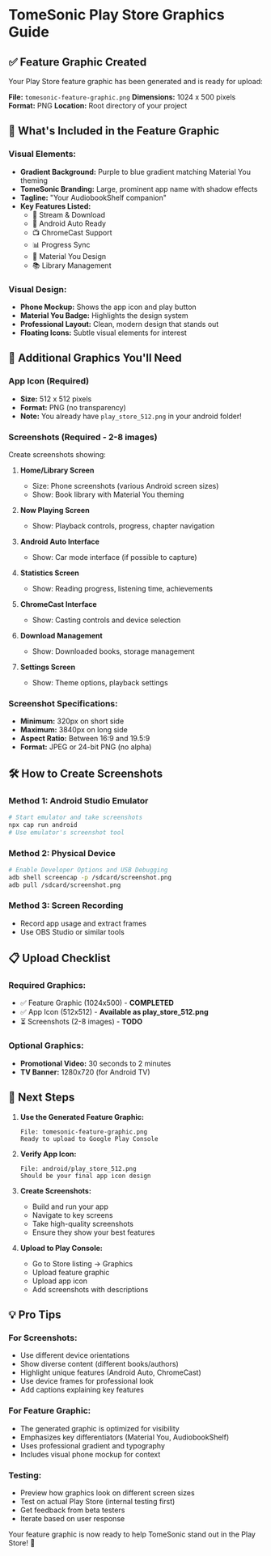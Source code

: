 # TomeSonic Play Store Graphics Guide

## ✅ **Feature Graphic Created**

Your Play Store feature graphic has been generated and is ready for upload:

**File:** `tomesonic-feature-graphic.png`
**Dimensions:** 1024 x 500 pixels
**Format:** PNG
**Location:** Root directory of your project

## 🎨 **What's Included in the Feature Graphic**

### Visual Elements:
- **Gradient Background:** Purple to blue gradient matching Material You theming
- **TomeSonic Branding:** Large, prominent app name with shadow effects
- **Tagline:** "Your AudiobookShelf companion"
- **Key Features Listed:**
  - 📱 Stream & Download
  - 🚗 Android Auto Ready
  - 📺 ChromeCast Support
  - 📊 Progress Sync
  - 🎨 Material You Design
  - 📚 Library Management

### Visual Design:
- **Phone Mockup:** Shows the app icon and play button
- **Material You Badge:** Highlights the design system
- **Professional Layout:** Clean, modern design that stands out
- **Floating Icons:** Subtle visual elements for interest

## 📱 **Additional Graphics You'll Need**

### **App Icon (Required)**
- **Size:** 512 x 512 pixels
- **Format:** PNG (no transparency)
- **Note:** You already have `play_store_512.png` in your android folder!

### **Screenshots (Required - 2-8 images)**
Create screenshots showing:

1. **Home/Library Screen**
   - Size: Phone screenshots (various Android screen sizes)
   - Show: Book library with Material You theming

2. **Now Playing Screen**
   - Show: Playback controls, progress, chapter navigation

3. **Android Auto Interface**
   - Show: Car mode interface (if possible to capture)

4. **Statistics Screen**
   - Show: Reading progress, listening time, achievements

5. **ChromeCast Interface**
   - Show: Casting controls and device selection

6. **Download Management**
   - Show: Downloaded books, storage management

7. **Settings Screen**
   - Show: Theme options, playback settings

### **Screenshot Specifications:**
- **Minimum:** 320px on short side
- **Maximum:** 3840px on long side
- **Aspect Ratio:** Between 16:9 and 19.5:9
- **Format:** JPEG or 24-bit PNG (no alpha)

## 🛠 **How to Create Screenshots**

### **Method 1: Android Studio Emulator**
```bash
# Start emulator and take screenshots
npx cap run android
# Use emulator's screenshot tool
```

### **Method 2: Physical Device**
```bash
# Enable Developer Options and USB Debugging
adb shell screencap -p /sdcard/screenshot.png
adb pull /sdcard/screenshot.png
```

### **Method 3: Screen Recording**
- Record app usage and extract frames
- Use OBS Studio or similar tools

## 📋 **Upload Checklist**

### **Required Graphics:**
- ✅ Feature Graphic (1024x500) - **COMPLETED**
- ✅ App Icon (512x512) - **Available as play_store_512.png**
- ⏳ Screenshots (2-8 images) - **TODO**

### **Optional Graphics:**
- **Promotional Video:** 30 seconds to 2 minutes
- **TV Banner:** 1280x720 (for Android TV)

## 🎯 **Next Steps**

1. **Use the Generated Feature Graphic:**
   ```
   File: tomesonic-feature-graphic.png
   Ready to upload to Google Play Console
   ```

2. **Verify App Icon:**
   ```
   File: android/play_store_512.png
   Should be your final app icon design
   ```

3. **Create Screenshots:**
   - Build and run your app
   - Navigate to key screens
   - Take high-quality screenshots
   - Ensure they show your best features

4. **Upload to Play Console:**
   - Go to Store listing → Graphics
   - Upload feature graphic
   - Upload app icon
   - Add screenshots with descriptions

## 💡 **Pro Tips**

### **For Screenshots:**
- Use different device orientations
- Show diverse content (different books/authors)
- Highlight unique features (Android Auto, ChromeCast)
- Use device frames for professional look
- Add captions explaining key features

### **For Feature Graphic:**
- The generated graphic is optimized for visibility
- Emphasizes key differentiators (Material You, AudiobookShelf)
- Uses professional gradient and typography
- Includes visual phone mockup for context

### **Testing:**
- Preview how graphics look on different screen sizes
- Test on actual Play Store (internal testing first)
- Get feedback from beta testers
- Iterate based on user response

Your feature graphic is now ready to help TomeSonic stand out in the Play Store! 🚀